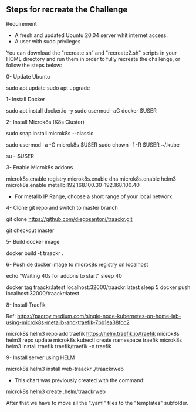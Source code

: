 Steps for recreate the Challenge
--------------------------------

Requirement
* A fresh and updated Ubuntu 20.04 server whit internet access.
* A user with sudo privileges

You can download the "recreate.sh" and "recreate2.sh" scripts in your HOME directory and run them in order to fully recreate the challenge, or follow the steps below:

0- Update Ubuntu

sudo apt update
sudo apt upgrade

1- Install Docker

sudo apt install docker.io -y
sudo usermod -aG docker $USER

2- Install Microk8s (K8s Cluster)

sudo snap install microk8s --classic

sudo usermod -a -G microk8s $USER
sudo chown -f -R $USER ~/.kube

su - $USER

3- Enable Microk8s addons

microk8s.enable registry
microk8s.enable dns
microk8s.enable helm3
microk8s.enable metallb:192.168.100.30-192.168.100.40

* For metallb IP Range, choose a short range of your local network

4- Clone git repo and switch to master branch

git clone https://github.com/diegosantoni/traackr.git

git checkout master

5- Build docker image

docker build -t traackr .

6- Push de docker image to microk8s registry on localhost

echo "Waiting 40s for addons to start"
sleep 40

docker tag traackr:latest localhost:32000/traackr:latest
sleep 5
docker push localhost:32000/traackr:latest

8- Install Traefik

Ref: https://pacroy.medium.com/single-node-kubernetes-on-home-lab-using-microk8s-metallb-and-traefik-7bb1ea38fcc2


microk8s helm3 repo add traefik https://helm.traefik.io/traefik
microk8s helm3 repo update
microk8s kubectl create namespace traefik
microk8s helm3 install traefik traefik/traefik -n traefik


9- Install server using HELM

microk8s helm3 install web-traackr ./traackrweb

* This chart was previously created with the command:

microk8s helm3 create .helm/traackrweb

After that we have to move all the ".yaml" files to the "templates" subfolder.


